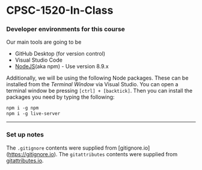 # CPSC-1520-In-Class

### Developer environments for this course

Our main tools are going to be

- GitHub Desktop (for version control)
- Visual Studio Code 
- [NodeJS](https://nodejs.org)(aka npm) - Use version 8.9.x

Additionally, we will be using the following Node packages.
These can be installed from the *Terminal Window* via Visual Studio.
You can open a terminal window be pressing `[ctrl] + [backtick]`. 
Then you can install the packages you need by typing the following:

```markdown
npm i -g npm
npm i -g live-server
```  


----

### Set up notes

The `.gitignore` contents were supplied from [gitignore.io]
(https://gitignore.io). The `gitattributes` contents were supplied from [gitattributes.io](https://gitattributes.io).

